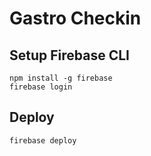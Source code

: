 # Gastro Checkin

## Setup Firebase CLI
```
npm install -g firebase
firebase login
```

## Deploy
```
firebase deploy
```
